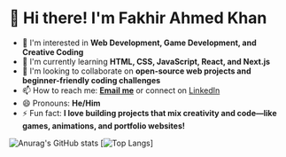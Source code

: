 # 👋 Hi there! I'm Fakhir Ahmed Khan

- 👀 I'm interested in **Web Development, Game Development, and Creative Coding**
- 🌱 I'm currently learning **HTML, CSS, JavaScript, React, and Next.js**
- 💞️ I'm looking to collaborate on **open-source web projects and beginner-friendly coding challenges**
- 📫 How to reach me: **[Email me](mailto:fakhirahmedkhan898@gmail.com)** or connect on [LinkedIn](https://www.linkedin.com/in/fakhirahmedkhan)
- 😄 Pronouns: **He/Him**
- ⚡ Fun fact: **I love building projects that mix creativity and code—like games, animations, and portfolio websites!**

![Anurag's GitHub stats](https://github-readme-stats.vercel.app/api?username=FakhirAhmedKhan&show_icons=true&theme=radical)
[![Top Langs](https://github-readme-stats.vercel.app/api/top-langs/?username=FakhirAhmedKhan&layout=donut)]
